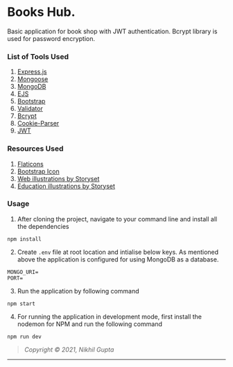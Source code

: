 # Books Hub.

Basic application for book shop with JWT authentication. Bcrypt library is used for password encryption.

### List of Tools Used

1. [Express.js](https://expressjs.com)
2. [Mongoose](https://mongoosejs.com)
3. [MongoDB](https://www.mongodb.com)
4. [EJS](https://ejs.co/)
5. [Bootstrap](https://getbootstrap.com/)
6. [Validator](https://www.npmjs.com/package/validator)
7. [Bcrypt](https://www.npmjs.com/package/bcrypt)
8. [Cookie-Parser](https://www.npmjs.com/package/cookie-parse)
9. [JWT](https://jwt.io/)

### Resources Used

1. [Flaticons](https://www.flaticon.com/)
2. [Bootstrap Icon](https://icons.getbootstrap.com/)
3. [Web illustrations by Storyset](https://storyset.com/web)
4. [Education illustrations by Storyset](https://storyset.com/education)

### Usage

1. After cloning the project, navigate to your command line and install all the dependencies

```
npm install
```

2. Create `.env` file at root location and intialise below keys. As mentioned above the application is configured for using MongoDB as a database.

```
MONGO_URI=
PORT=
```

3. Run the application by following command

```
npm start
```

4. For running the application in development mode, first install the nodemon for NPM and run the following command

```
npm run dev
```

> _Copyright © 2021, Nikhil Gupta_

---

